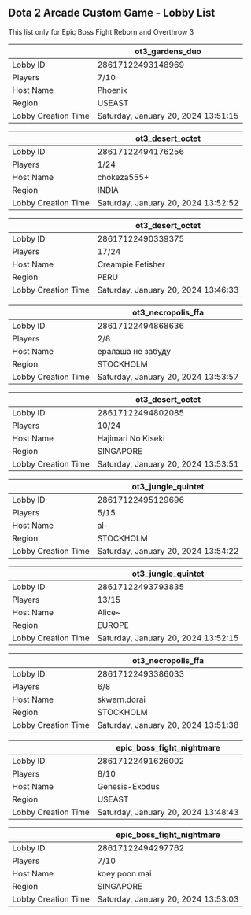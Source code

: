 ## Dota 2 Arcade Custom Game - Lobby List

This list only for Epic Boss Fight Reborn and Overthrow 3

|  | ot3_gardens_duo |
| ------ | ------ |
| Lobby ID | 28617122493148969 |
| Players | 7/10 |
| Host Name | Phoenix |
| Region | USEAST |
| Lobby Creation Time | Saturday, January 20, 2024 13:51:15 |


|  | ot3_desert_octet |
| ------ | ------ |
| Lobby ID | 28617122494176256 |
| Players | 1/24 |
| Host Name | chokeza555+ |
| Region | INDIA |
| Lobby Creation Time | Saturday, January 20, 2024 13:52:52 |


|  | ot3_desert_octet |
| ------ | ------ |
| Lobby ID | 28617122490339375 |
| Players | 17/24 |
| Host Name | Creampie Fetisher |
| Region | PERU |
| Lobby Creation Time | Saturday, January 20, 2024 13:46:33 |


|  | ot3_necropolis_ffa |
| ------ | ------ |
| Lobby ID | 28617122494868636 |
| Players | 2/8 |
| Host Name | ералаша не забуду |
| Region | STOCKHOLM |
| Lobby Creation Time | Saturday, January 20, 2024 13:53:57 |


|  | ot3_desert_octet |
| ------ | ------ |
| Lobby ID | 28617122494802085 |
| Players | 10/24 |
| Host Name | Hajimari No Kiseki |
| Region | SINGAPORE |
| Lobby Creation Time | Saturday, January 20, 2024 13:53:51 |


|  | ot3_jungle_quintet |
| ------ | ------ |
| Lobby ID | 28617122495129696 |
| Players | 5/15 |
| Host Name | al- |
| Region | STOCKHOLM |
| Lobby Creation Time | Saturday, January 20, 2024 13:54:22 |


|  | ot3_jungle_quintet |
| ------ | ------ |
| Lobby ID | 28617122493793835 |
| Players | 13/15 |
| Host Name | Alice~ |
| Region | EUROPE |
| Lobby Creation Time | Saturday, January 20, 2024 13:52:15 |


|  | ot3_necropolis_ffa |
| ------ | ------ |
| Lobby ID | 28617122493386033 |
| Players | 6/8 |
| Host Name | skwern.dorai |
| Region | STOCKHOLM |
| Lobby Creation Time | Saturday, January 20, 2024 13:51:38 |


|  | epic_boss_fight_nightmare |
| ------ | ------ |
| Lobby ID | 28617122491626002 |
| Players | 8/10 |
| Host Name | Genesis-Exodus |
| Region | USEAST |
| Lobby Creation Time | Saturday, January 20, 2024 13:48:43 |


|  | epic_boss_fight_nightmare |
| ------ | ------ |
| Lobby ID | 28617122494297762 |
| Players | 7/10 |
| Host Name | koey poon mai |
| Region | SINGAPORE |
| Lobby Creation Time | Saturday, January 20, 2024 13:53:03 |


